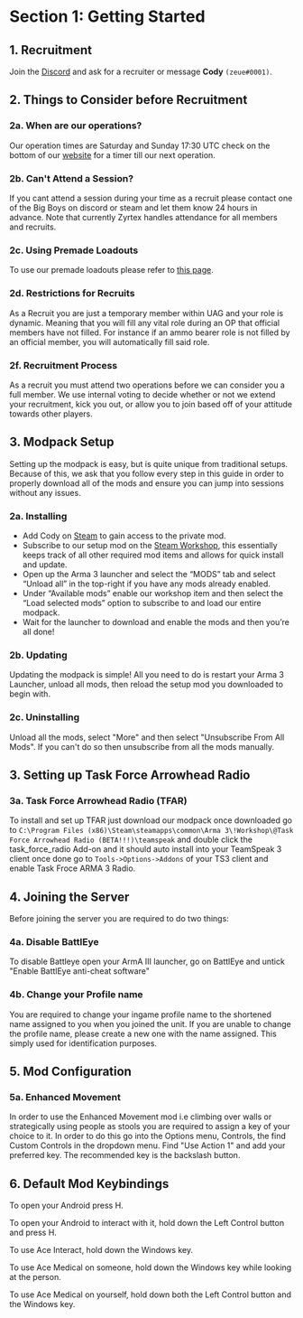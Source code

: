 # Section 1: Getting Started

## 1. Recruitment

Join the [Discord](https://uagpmc.com/discord) and ask for a recruiter or message **Cody** `(zeue#0001)`.

## 2. Things to Consider before Recruitment

### 2a. When are our operations?

Our operation times are Saturday and Sunday 17:30 UTC check on the bottom of our [website](https://uagpmc.com/) for a timer till our next operation.

### 2b. Can't Attend a Session?

If you cant attend a session during your time as a recruit please contact one of the Big Boys on discord or steam and let them know 24 hours in advance. Note that currently Zyrtex handles attendance for all members and recruits.

### 2c. Using Premade Loadouts

To use our premade loadouts please refer to [this page](https://armapmc.com/api/get-loadouts/).

### 2d. Restrictions for Recruits

As a Recruit you are just a temporary member within UAG and your role is dynamic. Meaning that you will fill any vital role during an OP that official members have not filled. For instance if an ammo bearer role is not filled by an official member, you will automatically fill said role.

### 2f. Recruitment Process

As a recruit you must attend two operations before we can consider you a full member. We use internal voting to decide whether or not we extend your recruitment, kick you out, or allow you to join based off of your attitude towards other players.

## 3. Modpack Setup

Setting up the modpack is easy, but is quite unique from traditional setups. Because of this, we ask that you follow every step in this guide in order to properly download all of the mods and ensure you can jump into sessions without any issues.

### 2a. Installing

- Add Cody on [Steam](https://steamcommunity.com/id/codyburton/) to gain access to the private mod.
- Subscribe to our setup mod on the [Steam Workshop](https://steamcommunity.com/sharedfiles/filedetails/?id=1092924095), this essentially keeps track of all other required mod items and allows for quick install and update.
- Open up the Arma 3 launcher and select the “MODS” tab and select “Unload all” in the top-right if you have any mods already enabled.
- Under “Available mods” enable our workshop item and then select the “Load selected mods” option to subscribe to and load our entire modpack.
- Wait for the launcher to download and enable the mods and then you’re all done!

### 2b. Updating

Updating the modpack is simple! All you need to do is restart your Arma 3 Launcher, unload all mods, then reload the setup mod you downloaded to begin with.

### 2c. Uninstalling

Unload all the mods, select "More" and then select "Unsubscribe From All Mods". If you can't do so then unsubscribe from all the mods manually.

## 3. Setting up Task Force Arrowhead Radio

### 3a. Task Force Arrowhead Radio (TFAR)

To install and set up TFAR just download our modpack once downloaded go to `C:\Program Files (x86)\Steam\steamapps\common\Arma 3\!Workshop\@Task Force Arrowhead Radio (BETA!!!)\teamspeak` and double click the task_force_radio Add-on and it should auto install into your TeamSpeak 3 client once done go to `Tools->Options->Addons` of your TS3 client and enable Task Froce ARMA 3 Radio.

<!--### 3b. Advanced Combat Radio Environment 2 (ACRE2)

Installing and setting up ACRE2 is easy when we use ACRE2 it is automatically installed in our modpack and once you launch the game it will automatically set up in your TeamSpeak 3 client just enable it in Tools-> Options-> Addons of your TS3 client.
-->

## 4. Joining the Server

Before joining the server you are required to do two things:

### 4a. Disable BattlEye

To disable Battleye open your ArmA III launcher, go on BattlEye and untick "Enable BattlEye anti-cheat software"

### 4b. Change your Profile name

You are required to change your ingame profile name to the shortened name assigned to you when you joined the unit. If you are unable to change the profile name, please create a new one with the name assigned. This simply used for identification purposes.

## 5. Mod Configuration

### 5a. Enhanced Movement

In order to use the Enhanced Movement mod i.e climbing over walls or strategically using people as stools you are required to assign a key of your choice to it. In order to do this go into the Options menu, Controls, the find Custom Controls in the dropdown menu. Find "Use Action 1" and add your preferred key. The recommended key is the backslash button.

## 6. Default Mod Keybindings

To open your Android press H.

To open your Android to interact with it, hold down the Left Control button and press H.

To use Ace Interact, hold down the Windows key.

To use Ace Medical on someone, hold down the Windows key while looking at the person.

To use Ace Medical on yourself, hold down both the Left Control button and the Windows key.